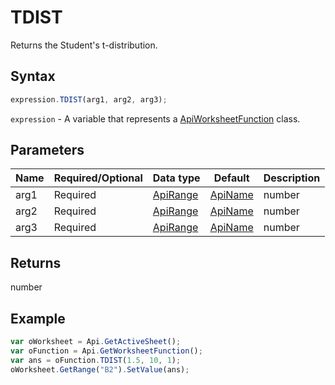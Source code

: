 # TDIST

Returns the Student's t-distribution.

## Syntax

```javascript
expression.TDIST(arg1, arg2, arg3);
```

`expression` - A variable that represents a [ApiWorksheetFunction](../ApiWorksheetFunction.md) class.

## Parameters

| **Name** | **Required/Optional** | **Data type** | **Default** | **Description** |
| ------------- | ------------- | ------------- | ------------- | ------------- |
| arg1 | Required | [ApiRange](../../ApiRange/ApiRange.md) | [ApiName](../../ApiName/ApiName.md) | number |  | The numeric value at which to evaluate the distribution. |
| arg2 | Required | [ApiRange](../../ApiRange/ApiRange.md) | [ApiName](../../ApiName/ApiName.md) | number |  | An integer indicating the number of degrees of freedom that characterize the distribution. |
| arg3 | Required | [ApiRange](../../ApiRange/ApiRange.md) | [ApiName](../../ApiName/ApiName.md) | number |  | Specifies the number of distribution tails to return: one-tailed distribution = 1; two-tailed distribution = 2. |

## Returns

number

## Example



```javascript
var oWorksheet = Api.GetActiveSheet();
var oFunction = Api.GetWorksheetFunction();
var ans = oFunction.TDIST(1.5, 10, 1);
oWorksheet.GetRange("B2").SetValue(ans);


```
